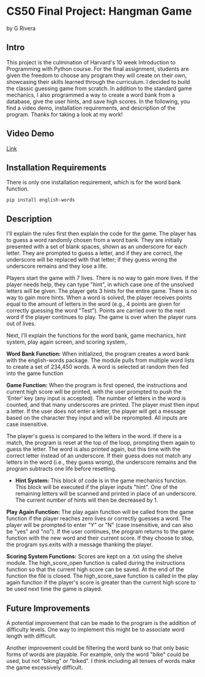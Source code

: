 # CS50 Final Project: Hangman Game
by G Rivera

## Intro
This project is the culmination of Harvard's 10 week Introduction to Programming with Python course. For the final assignment, students are given the freedom to choose any program they will create on their own, showcasing their skills learned through the curriculum. I decided to build the classic guessing game from scratch. In addition to the standard game mechanics, I also programmed a way to create a word bank from a database, give the user hints, and save high scores. In the following, you find a video demo, installation requirements, and description of the program. Thanks for taking a look at my work!

## Video Demo
[Link](https://youtu.be/rQ5qItHykHY)

## Installation Requirements
There is only one installation requirement, which is for the word bank function.

    pip install english-words

## Description
I'll explain the rules first then explain the code for the game. The player has to guess a word randomly chosen from a word bank. They are initially presented with a set of blank spaces, shown as an underscore for each letter. They are prompted to guess a letter, and if they are correct, the underscore will be replaced with that letter; if they guess wrong the underscore remains and they lose a life.

Players start the game with 7 lives. There is no way to gain more lives. If the player needs help, they can type "hint", in which case one of the unsolved letters will be given. The player gets 3 hints for the entire game. There is no way to gain more hints. When a word is solved, the player receives points equal to the amount of letters in the word (e.g., 4 points are given for correctly guessing the word "Test"). Points are carried over to the next word if the player continues to play. The game is over when the player runs out of lives.

Next, I'll explain the functions for the word bank, game mechanics, hint system, play again screen, and scoring system,.

**Word Bank Function:** When initialized, the program creates a word bank with the english-words package. The module pulls from multiple word lists to create a set of 234,450 words. A word is selected at random then fed into the game function

**Game Function:** When the program is first opened, the instructions and current high score will be printed, with the user prompted to push the 'Enter' key (any input is accepted). The number of letters in the word is counted, and that many underscores are printed. The player must then input a letter. If the user does not enter a letter, the player will get a message based on the character they input and will be reprompted. All inputs are case insensitive.

The player's guess is compared to the letters in the word. If there is a match, the program is reset at the top of the loop, prompting them again to guess the letter. The word is also printed again, but this time with the correct letter instead of an underscore. If their guess does not match any letters in the word (i.e., they guess wrong), the underscore remains and the program subtracts one life before resetting.

- **Hint System:** This block of code is in the game mechanics function. This block will be executed if the player inputs "hint". One of the remaining letters will be scanned and printed in place of an underscore. The current number of hints will then be decreased by 1.

**Play Again Function:** The play again function will be called from the game function if the player reaches zero lives or correctly guesses a word. The player will be prompted to enter "Y" or "N" (case insensitive, and can also be "yes" and "no"). If the user continues, the program returns to the game function with the new word and their current score. If they choose to stop, the program sys.exits with a message thanking the player. 

**Scoring System Functions:** Scores are kept on a .txt using the shelve module. The high_score_open function is called during the instructions function so that the current high score can be saved. At the end of the function the file is closed. The high_score_save function is called in the play again function if the player's score is greater than the current high score to be used next time the game is played.

## Future Improvements
A potential improvement that can be made to the program is the addition of difficulty levels. One way to implement this might be to associate word length with difficult.

Another improvement could be filtering the word bank so that only basic forms of words are playable. For example, only the word "bike" could be used, but not "biking" or "biked". I think including all tenses of words make the game excessively difficult.
